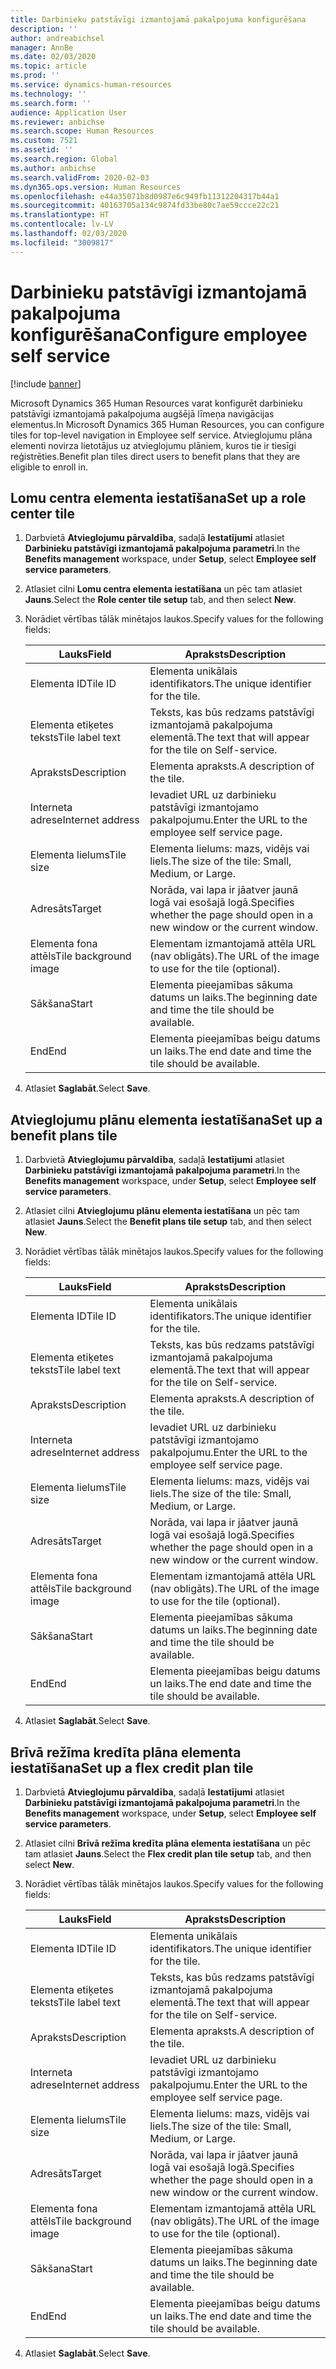 ```yaml
---
title: Darbinieku patstāvīgi izmantojamā pakalpojuma konfigurēšana
description: ''
author: andreabichsel
manager: AnnBe
ms.date: 02/03/2020
ms.topic: article
ms.prod: ''
ms.service: dynamics-human-resources
ms.technology: ''
ms.search.form: ''
audience: Application User
ms.reviewer: anbichse
ms.search.scope: Human Resources
ms.custom: 7521
ms.assetid: ''
ms.search.region: Global
ms.author: anbichse
ms.search.validFrom: 2020-02-03
ms.dyn365.ops.version: Human Resources
ms.openlocfilehash: e44a35071b8d0987e6c949fb11312204317b44a1
ms.sourcegitcommit: 40163705a134c9874fd33be80c7ae59ccce22c21
ms.translationtype: HT
ms.contentlocale: lv-LV
ms.lasthandoff: 02/03/2020
ms.locfileid: "3009817"
---
```

# <a name="configure-employee-self-service"></a><span data-ttu-id="6cfb5-102">Darbinieku patstāvīgi izmantojamā pakalpojuma konfigurēšana</span><span class="sxs-lookup"><span data-stu-id="6cfb5-102">Configure employee self service</span></span>

[!include [banner](includes/preview-feature.md)]

<span data-ttu-id="6cfb5-103">Microsoft Dynamics 365 Human Resources varat konfigurēt darbinieku patstāvīgi izmantojamā pakalpojuma augšējā līmeņa navigācijas elementus.</span><span class="sxs-lookup"><span data-stu-id="6cfb5-103">In Microsoft Dynamics 365 Human Resources, you can configure tiles for top-level navigation in Employee self service.</span></span> <span data-ttu-id="6cfb5-104">Atvieglojumu plāna elementi novirza lietotājus uz atvieglojumu plāniem, kuros tie ir tiesīgi reģistrēties.</span><span class="sxs-lookup"><span data-stu-id="6cfb5-104">Benefit plan tiles direct users to benefit plans that they are eligible to enroll in.</span></span>

## <a name="set-up-a-role-center-tile"></a><span data-ttu-id="6cfb5-105">Lomu centra elementa iestatīšana</span><span class="sxs-lookup"><span data-stu-id="6cfb5-105">Set up a role center tile</span></span>

1. <span data-ttu-id="6cfb5-106">Darbvietā **Atvieglojumu pārvaldība**, sadaļā **Iestatījumi** atlasiet **Darbinieku patstāvīgi izmantojamā pakalpojuma parametri**.</span><span class="sxs-lookup"><span data-stu-id="6cfb5-106">In the **Benefits management** workspace, under **Setup**, select **Employee self service parameters**.</span></span>

2. <span data-ttu-id="6cfb5-107">Atlasiet cilni **Lomu centra elementa iestatīšana** un pēc tam atlasiet **Jauns**.</span><span class="sxs-lookup"><span data-stu-id="6cfb5-107">Select the **Role center tile setup** tab, and then select **New**.</span></span>

3. <span data-ttu-id="6cfb5-108">Norādiet vērtības tālāk minētajos laukos.</span><span class="sxs-lookup"><span data-stu-id="6cfb5-108">Specify values for the following fields:</span></span>

   | <span data-ttu-id="6cfb5-109">Lauks</span><span class="sxs-lookup"><span data-stu-id="6cfb5-109">Field</span></span> | <span data-ttu-id="6cfb5-110">Apraksts</span><span class="sxs-lookup"><span data-stu-id="6cfb5-110">Description</span></span> |
   | --- | --- |
   | <span data-ttu-id="6cfb5-111">Elementa ID</span><span class="sxs-lookup"><span data-stu-id="6cfb5-111">Tile ID</span></span> | <span data-ttu-id="6cfb5-112">Elementa unikālais identifikators.</span><span class="sxs-lookup"><span data-stu-id="6cfb5-112">The unique identifier for the tile.</span></span> |
   | <span data-ttu-id="6cfb5-113">Elementa etiķetes teksts</span><span class="sxs-lookup"><span data-stu-id="6cfb5-113">Tile label text</span></span> | <span data-ttu-id="6cfb5-114">Teksts, kas būs redzams patstāvīgi izmantojamā pakalpojuma elementā.</span><span class="sxs-lookup"><span data-stu-id="6cfb5-114">The text that will appear for the tile on Self-service.</span></span> |
   | <span data-ttu-id="6cfb5-115">Apraksts</span><span class="sxs-lookup"><span data-stu-id="6cfb5-115">Description</span></span> | <span data-ttu-id="6cfb5-116">Elementa apraksts.</span><span class="sxs-lookup"><span data-stu-id="6cfb5-116">A description of the tile.</span></span> |
   | <span data-ttu-id="6cfb5-117">Interneta adrese</span><span class="sxs-lookup"><span data-stu-id="6cfb5-117">Internet address</span></span> | <span data-ttu-id="6cfb5-118">Ievadiet URL uz darbinieku patstāvīgi izmantojamo pakalpojumu.</span><span class="sxs-lookup"><span data-stu-id="6cfb5-118">Enter the URL to the employee self service page.</span></span> |
   | <span data-ttu-id="6cfb5-119">Elementa lielums</span><span class="sxs-lookup"><span data-stu-id="6cfb5-119">Tile size</span></span> | <span data-ttu-id="6cfb5-120">Elementa lielums: mazs, vidējs vai liels.</span><span class="sxs-lookup"><span data-stu-id="6cfb5-120">The size of the tile: Small, Medium, or Large.</span></span> |
   | <span data-ttu-id="6cfb5-121">Adresāts</span><span class="sxs-lookup"><span data-stu-id="6cfb5-121">Target</span></span> | <span data-ttu-id="6cfb5-122">Norāda, vai lapa ir jāatver jaunā logā vai esošajā logā.</span><span class="sxs-lookup"><span data-stu-id="6cfb5-122">Specifies whether the page should open in a new window or the current window.</span></span> |
   | <span data-ttu-id="6cfb5-123">Elementa fona attēls</span><span class="sxs-lookup"><span data-stu-id="6cfb5-123">Tile background image</span></span> | <span data-ttu-id="6cfb5-124">Elementam izmantojamā attēla URL (nav obligāts).</span><span class="sxs-lookup"><span data-stu-id="6cfb5-124">The URL of the image to use for the tile (optional).</span></span> |
   | <span data-ttu-id="6cfb5-125">Sākšana</span><span class="sxs-lookup"><span data-stu-id="6cfb5-125">Start</span></span> | <span data-ttu-id="6cfb5-126">Elementa pieejamības sākuma datums un laiks.</span><span class="sxs-lookup"><span data-stu-id="6cfb5-126">The beginning date and time the tile should be available.</span></span> |
   | <span data-ttu-id="6cfb5-127">End</span><span class="sxs-lookup"><span data-stu-id="6cfb5-127">End</span></span> | <span data-ttu-id="6cfb5-128">Elementa pieejamības beigu datums un laiks.</span><span class="sxs-lookup"><span data-stu-id="6cfb5-128">The end date and time the tile should be available.</span></span> |

4. <span data-ttu-id="6cfb5-129">Atlasiet **Saglabāt**.</span><span class="sxs-lookup"><span data-stu-id="6cfb5-129">Select **Save**.</span></span>

## <a name="set-up-a-benefit-plans-tile"></a><span data-ttu-id="6cfb5-130">Atvieglojumu plānu elementa iestatīšana</span><span class="sxs-lookup"><span data-stu-id="6cfb5-130">Set up a benefit plans tile</span></span>

1. <span data-ttu-id="6cfb5-131">Darbvietā **Atvieglojumu pārvaldība**, sadaļā **Iestatījumi** atlasiet **Darbinieku patstāvīgi izmantojamā pakalpojuma parametri**.</span><span class="sxs-lookup"><span data-stu-id="6cfb5-131">In the **Benefits management** workspace, under **Setup**, select **Employee self service parameters**.</span></span>

2. <span data-ttu-id="6cfb5-132">Atlasiet cilni **Atvieglojumu plānu elementa iestatīšana** un pēc tam atlasiet **Jauns**.</span><span class="sxs-lookup"><span data-stu-id="6cfb5-132">Select the **Benefit plans tile setup** tab, and then select **New**.</span></span>

3. <span data-ttu-id="6cfb5-133">Norādiet vērtības tālāk minētajos laukos.</span><span class="sxs-lookup"><span data-stu-id="6cfb5-133">Specify values for the following fields:</span></span>

   | <span data-ttu-id="6cfb5-134">Lauks</span><span class="sxs-lookup"><span data-stu-id="6cfb5-134">Field</span></span> | <span data-ttu-id="6cfb5-135">Apraksts</span><span class="sxs-lookup"><span data-stu-id="6cfb5-135">Description</span></span> |
   | --- | --- |
   | <span data-ttu-id="6cfb5-136">Elementa ID</span><span class="sxs-lookup"><span data-stu-id="6cfb5-136">Tile ID</span></span> | <span data-ttu-id="6cfb5-137">Elementa unikālais identifikators.</span><span class="sxs-lookup"><span data-stu-id="6cfb5-137">The unique identifier for the tile.</span></span> |
   | <span data-ttu-id="6cfb5-138">Elementa etiķetes teksts</span><span class="sxs-lookup"><span data-stu-id="6cfb5-138">Tile label text</span></span> | <span data-ttu-id="6cfb5-139">Teksts, kas būs redzams patstāvīgi izmantojamā pakalpojuma elementā.</span><span class="sxs-lookup"><span data-stu-id="6cfb5-139">The text that will appear for the tile on Self-service.</span></span> |
   | <span data-ttu-id="6cfb5-140">Apraksts</span><span class="sxs-lookup"><span data-stu-id="6cfb5-140">Description</span></span> | <span data-ttu-id="6cfb5-141">Elementa apraksts.</span><span class="sxs-lookup"><span data-stu-id="6cfb5-141">A description of the tile.</span></span> |
   | <span data-ttu-id="6cfb5-142">Interneta adrese</span><span class="sxs-lookup"><span data-stu-id="6cfb5-142">Internet address</span></span> | <span data-ttu-id="6cfb5-143">Ievadiet URL uz darbinieku patstāvīgi izmantojamo pakalpojumu.</span><span class="sxs-lookup"><span data-stu-id="6cfb5-143">Enter the URL to the employee self service page.</span></span> |
   | <span data-ttu-id="6cfb5-144">Elementa lielums</span><span class="sxs-lookup"><span data-stu-id="6cfb5-144">Tile size</span></span> | <span data-ttu-id="6cfb5-145">Elementa lielums: mazs, vidējs vai liels.</span><span class="sxs-lookup"><span data-stu-id="6cfb5-145">The size of the tile: Small, Medium, or Large.</span></span> |
   | <span data-ttu-id="6cfb5-146">Adresāts</span><span class="sxs-lookup"><span data-stu-id="6cfb5-146">Target</span></span> | <span data-ttu-id="6cfb5-147">Norāda, vai lapa ir jāatver jaunā logā vai esošajā logā.</span><span class="sxs-lookup"><span data-stu-id="6cfb5-147">Specifies whether the page should open in a new window or the current window.</span></span> |
   | <span data-ttu-id="6cfb5-148">Elementa fona attēls</span><span class="sxs-lookup"><span data-stu-id="6cfb5-148">Tile background image</span></span> | <span data-ttu-id="6cfb5-149">Elementam izmantojamā attēla URL (nav obligāts).</span><span class="sxs-lookup"><span data-stu-id="6cfb5-149">The URL of the image to use for the tile (optional).</span></span> |
   | <span data-ttu-id="6cfb5-150">Sākšana</span><span class="sxs-lookup"><span data-stu-id="6cfb5-150">Start</span></span> | <span data-ttu-id="6cfb5-151">Elementa pieejamības sākuma datums un laiks.</span><span class="sxs-lookup"><span data-stu-id="6cfb5-151">The beginning date and time the tile should be available.</span></span> |
   | <span data-ttu-id="6cfb5-152">End</span><span class="sxs-lookup"><span data-stu-id="6cfb5-152">End</span></span> | <span data-ttu-id="6cfb5-153">Elementa pieejamības beigu datums un laiks.</span><span class="sxs-lookup"><span data-stu-id="6cfb5-153">The end date and time the tile should be available.</span></span> |

4. <span data-ttu-id="6cfb5-154">Atlasiet **Saglabāt**.</span><span class="sxs-lookup"><span data-stu-id="6cfb5-154">Select **Save**.</span></span>

## <a name="set-up-a-flex-credit-plan-tile"></a><span data-ttu-id="6cfb5-155">Brīvā režīma kredīta plāna elementa iestatīšana</span><span class="sxs-lookup"><span data-stu-id="6cfb5-155">Set up a flex credit plan tile</span></span>

1. <span data-ttu-id="6cfb5-156">Darbvietā **Atvieglojumu pārvaldība**, sadaļā **Iestatījumi** atlasiet **Darbinieku patstāvīgi izmantojamā pakalpojuma parametri**.</span><span class="sxs-lookup"><span data-stu-id="6cfb5-156">In the **Benefits management** workspace, under **Setup**, select **Employee self service parameters**.</span></span>

2. <span data-ttu-id="6cfb5-157">Atlasiet cilni **Brīvā režīma kredīta plāna elementa iestatīšana** un pēc tam atlasiet **Jauns**.</span><span class="sxs-lookup"><span data-stu-id="6cfb5-157">Select the **Flex credit plan tile setup** tab, and then select **New**.</span></span>

3. <span data-ttu-id="6cfb5-158">Norādiet vērtības tālāk minētajos laukos.</span><span class="sxs-lookup"><span data-stu-id="6cfb5-158">Specify values for the following fields:</span></span>

   | <span data-ttu-id="6cfb5-159">Lauks</span><span class="sxs-lookup"><span data-stu-id="6cfb5-159">Field</span></span> | <span data-ttu-id="6cfb5-160">Apraksts</span><span class="sxs-lookup"><span data-stu-id="6cfb5-160">Description</span></span> |
   | --- | --- |
   | <span data-ttu-id="6cfb5-161">Elementa ID</span><span class="sxs-lookup"><span data-stu-id="6cfb5-161">Tile ID</span></span> | <span data-ttu-id="6cfb5-162">Elementa unikālais identifikators.</span><span class="sxs-lookup"><span data-stu-id="6cfb5-162">The unique identifier for the tile.</span></span> |
   | <span data-ttu-id="6cfb5-163">Elementa etiķetes teksts</span><span class="sxs-lookup"><span data-stu-id="6cfb5-163">Tile label text</span></span> | <span data-ttu-id="6cfb5-164">Teksts, kas būs redzams patstāvīgi izmantojamā pakalpojuma elementā.</span><span class="sxs-lookup"><span data-stu-id="6cfb5-164">The text that will appear for the tile on Self-service.</span></span> |
   | <span data-ttu-id="6cfb5-165">Apraksts</span><span class="sxs-lookup"><span data-stu-id="6cfb5-165">Description</span></span> | <span data-ttu-id="6cfb5-166">Elementa apraksts.</span><span class="sxs-lookup"><span data-stu-id="6cfb5-166">A description of the tile.</span></span> |
   | <span data-ttu-id="6cfb5-167">Interneta adrese</span><span class="sxs-lookup"><span data-stu-id="6cfb5-167">Internet address</span></span> | <span data-ttu-id="6cfb5-168">Ievadiet URL uz darbinieku patstāvīgi izmantojamo pakalpojumu.</span><span class="sxs-lookup"><span data-stu-id="6cfb5-168">Enter the URL to the employee self service page.</span></span> |
   | <span data-ttu-id="6cfb5-169">Elementa lielums</span><span class="sxs-lookup"><span data-stu-id="6cfb5-169">Tile size</span></span> | <span data-ttu-id="6cfb5-170">Elementa lielums: mazs, vidējs vai liels.</span><span class="sxs-lookup"><span data-stu-id="6cfb5-170">The size of the tile: Small, Medium, or Large.</span></span> |
   | <span data-ttu-id="6cfb5-171">Adresāts</span><span class="sxs-lookup"><span data-stu-id="6cfb5-171">Target</span></span> | <span data-ttu-id="6cfb5-172">Norāda, vai lapa ir jāatver jaunā logā vai esošajā logā.</span><span class="sxs-lookup"><span data-stu-id="6cfb5-172">Specifies whether the page should open in a new window or the current window.</span></span> |
   | <span data-ttu-id="6cfb5-173">Elementa fona attēls</span><span class="sxs-lookup"><span data-stu-id="6cfb5-173">Tile background image</span></span> | <span data-ttu-id="6cfb5-174">Elementam izmantojamā attēla URL (nav obligāts).</span><span class="sxs-lookup"><span data-stu-id="6cfb5-174">The URL of the image to use for the tile (optional).</span></span> |
   | <span data-ttu-id="6cfb5-175">Sākšana</span><span class="sxs-lookup"><span data-stu-id="6cfb5-175">Start</span></span> | <span data-ttu-id="6cfb5-176">Elementa pieejamības sākuma datums un laiks.</span><span class="sxs-lookup"><span data-stu-id="6cfb5-176">The beginning date and time the tile should be available.</span></span> |
   | <span data-ttu-id="6cfb5-177">End</span><span class="sxs-lookup"><span data-stu-id="6cfb5-177">End</span></span> | <span data-ttu-id="6cfb5-178">Elementa pieejamības beigu datums un laiks.</span><span class="sxs-lookup"><span data-stu-id="6cfb5-178">The end date and time the tile should be available.</span></span> |

4. <span data-ttu-id="6cfb5-179">Atlasiet **Saglabāt**.</span><span class="sxs-lookup"><span data-stu-id="6cfb5-179">Select **Save**.</span></span>
